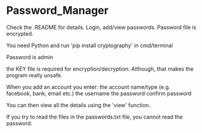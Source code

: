 # Password_Manager
Check the .README for details. Login, add/view passwords. Password file is encrypted.

You need Python and run 'pip install cryptography' in cmd/terminal

Password is admin

the KEY file is required for encryption/decryption. Although, that makes the program really unsafe.

When you add an account you enter:
the account name/type (e.g. facebook, bank, email etc.)
the username
the password
confirm password

You can then view all the details using the 'view' function.

If you try to read the files in the passwords.txt file, you cannot read the password.
